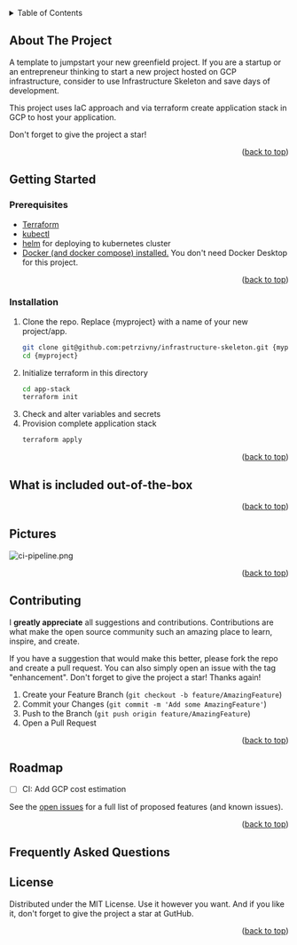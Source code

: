 <a name="readme-top"></a>

<!-- TABLE OF CONTENTS -->
<details>
  <summary>Table of Contents</summary>
  <ol>
    <li>
      <a href="#about-the-project">About The Project</a>
    </li>
    <li>
      <a href="#getting-started">Getting Started</a>
      <ul>
        <li><a href="#prerequisites">Prerequisites</a></li>
        <li><a href="#installation">Installation</a></li>
      </ul>
    </li>
    <li><a href="#what-is-included-out-of-the-box">What is included out-of-the-box</a></li>
    <li><a href="#pictures">Pictures</a></li>
    <li><a href="#contributing">Contributing</a></li>
    <li><a href="#roadmap">Roadmap</a></li>
    <li><a href="#frequently-asked-questions">Frequently Asked Questions</a></li>
    <li><a href="#license">License</a></li>
  </ol>
</details>

<!-- ABOUT THE PROJECT -->
## About The Project
A template to jumpstart your new greenfield project. If you are a startup or an entrepreneur thinking to start a new project hosted on GCP infrastructure, consider to use Infrastructure Skeleton and save days of development.

This project uses IaC approach and via terraform create application stack in GCP to host your application.

Don't forget to give the project a star!

<p align="right">(<a href="#readme-top">back to top</a>)</p>

<!-- GETTING STARTED -->
## Getting Started

### Prerequisites
* [Terraform](https://developer.hashicorp.com/terraform/tutorials/aws-get-started/install-cli)
* [kubectl](https://kubernetes.io/docs/tasks/tools/install-kubectl-linux/)
* [helm](https://helm.sh/docs/intro/install/) for deploying to kubernetes cluster
* [Docker (and docker compose) installed.](https://docs.docker.com/engine/install/) You don't need Docker Desktop for this project. 
<p align="right">(<a href="#readme-top">back to top</a>)</p>

### Installation
1. Clone the repo. Replace {myproject} with a name of your new project/app.
   ```sh
   git clone git@github.com:petrzivny/infrastructure-skeleton.git {myproject}
   cd {myproject}
   ```
2. Initialize terraform in this directory
   ```sh
   cd app-stack
   terraform init
   ```
3. Check and alter variables and secrets
4. Provision complete application stack
   ```sh
   terraform apply
   ```
<p align="right">(<a href="#readme-top">back to top</a>)</p>

## What is included out-of-the-box

<p align="right">(<a href="#readme-top">back to top</a>)</p>

## Pictures
![ci-pipeline.png](documentation%2Fimages%2Fci-pipeline.png)
<p align="right">(<a href="#readme-top">back to top</a>)</p>

<!-- CONTRIBUTING -->
## Contributing
I **greatly appreciate** all suggestions and contributions. Contributions are what make the open source community such an amazing place to learn, inspire, and create.

If you have a suggestion that would make this better, please fork the repo and create a pull request. You can also simply open an issue with the tag "enhancement".
Don't forget to give the project a star! Thanks again!

1. Create your Feature Branch (`git checkout -b feature/AmazingFeature`)
2. Commit your Changes (`git commit -m 'Add some AmazingFeature'`)
3. Push to the Branch (`git push origin feature/AmazingFeature`)
4. Open a Pull Request
<p align="right">(<a href="#readme-top">back to top</a>)</p>

<!-- ROADMAP -->
## Roadmap
- [ ] CI: Add GCP cost estimation

See the [open issues](https://github.com/petrzivny/infrastructure-skeleton/issues) for a full list of proposed features (and known issues).

<p align="right">(<a href="#readme-top">back to top</a>)</p>

## Frequently Asked Questions

<!-- LICENSE -->
## License
Distributed under the MIT License. Use it however you want. And if you like it, don't forget to give the project a star at GutHub. 

<p align="right">(<a href="#readme-top">back to top</a>)</p>
